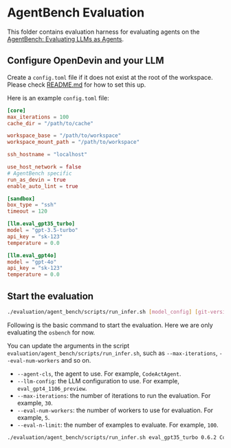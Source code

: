 # AgentBench Evaluation

This folder contains evaluation harness for evaluating agents on
the [AgentBench: Evaluating LLMs as Agents](https://arxiv.org/abs/2308.03688).

## Configure OpenDevin and your LLM

Create a `config.toml` file if it does not exist at the root of the workspace. Please check [README.md](../../README.md)
for how to set this up.

Here is an example `config.toml` file:

```toml
[core]
max_iterations = 100
cache_dir = "/path/to/cache"

workspace_base = "/path/to/workspace"
workspace_mount_path = "/path/to/workspace"

ssh_hostname = "localhost"

use_host_network = false
# AgentBench specific
run_as_devin = true
enable_auto_lint = true

[sandbox]
box_type = "ssh"
timeout = 120

[llm.eval_gpt35_turbo]
model = "gpt-3.5-turbo"
api_key = "sk-123"
temperature = 0.0

[llm.eval_gpt4o]
model = "gpt-4o"
api_key = "sk-123"
temperature = 0.0
```

## Start the evaluation

```bash
./evaluation/agent_bench/scripts/run_infer.sh [model_config] [git-version] [agent] [eval_limit]
```

Following is the basic command to start the evaluation. Here we are only evaluating the `osbench` for now.

You can update the arguments in the script `evaluation/agent_bench/scripts/run_infer.sh`, such as `--max-iterations`, `--eval-num-workers` and so on.

- `--agent-cls`, the agent to use. For example, `CodeActAgent`.
- `--llm-config`: the LLM configuration to use. For example, `eval_gpt4_1106_preview`.
- `--max-iterations`: the number of iterations to run the evaluation. For example, `30`.
- `--eval-num-workers`: the number of workers to use for evaluation. For example, `5`.
- `--eval-n-limit`: the number of examples to evaluate. For example, `100`.

```bash
./evaluation/agent_bench/scripts/run_infer.sh eval_gpt35_turbo 0.6.2 CodeActAgent 1
```
